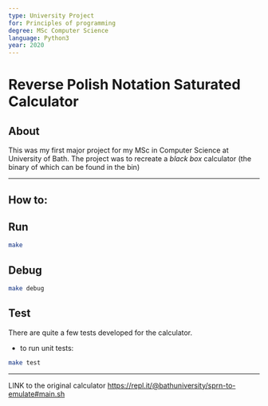 ```yaml
---
type: University Project 
for: Principles of programming
degree: MSc Computer Science
language: Python3 
year: 2020
---
```


# Reverse Polish Notation Saturated Calculator

## About 
This was my first major project for my MSc in Computer Science at University of
Bath. The project was to recreate a *black box* calculator (the binary of which 
can be found in the bin)

---

## How to:

## Run

```bash
make 
```

## Debug

```bash
make debug
```

## Test

There are quite a few tests developed for the calculator.
- to run unit tests:

```bash
make test
```

---

LINK to the original calculator
https://repl.it/@bathuniversity/sprn-to-emulate#main.sh

